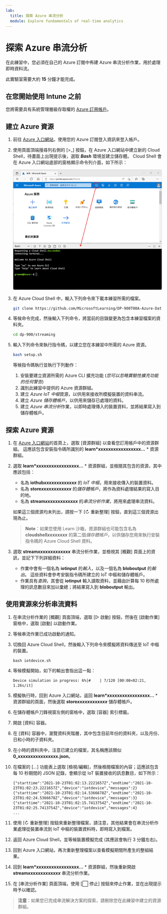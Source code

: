 ```yaml
---
lab:
  title: 探索 Azure 串流分析
  module: Explore fundamentals of real-time analytics
---
```


# <a name="explore-azure-stream-analytics"></a>探索 Azure 串流分析

在此練習中，您必須在自己的 Azure 訂閱中佈建 Azure 串流分析作業，用於處理即時資料流。

此實驗室需要大約 **15** 分鐘才能完成。

## <a name="before-you-start"></a>在您開始使用 Intune 之前

您將需要具有系統管理層級存取權的 [Azure 訂用帳戶](https://azure.microsoft.com/free)。

## <a name="create-azure-resources"></a>建立 Azure 資源

1. 前往 [Azure 入口網站](https://portal.azure.com)，使用您的 Azure 訂閱登入資訊來登入帳戶。

1. 使用頁面頂端搜尋列右側的 [\>_] 按鈕，在 Azure 入口網站中建立新的 Cloud Shell，待畫面上出現提示後，選取 ***Bash*** 環境並建立儲存體。 Cloud Shell 會在 Azure 入口網站底部的窗格顯示命令列介面，如下所示：

    ![顯示 Cloud Shell 窗格的 Azure 入口網站](./images/cloud-shell.png)

1. 在 Azure Cloud Shell 中，輸入下列命令來下載本練習所需的檔案。

    ```bash
    git clone https://github.com/MicrosoftLearning/DP-900T00A-Azure-Data-Fundamentals dp-900
    ```

1. 等候命令完成，然後輸入下列命令，將當前的目錄變更為包含本練習檔案的資料夾。

    ```bash
    cd dp-900/streaming
    ```

1. 輸入下列命令來執行指令碼，以建立您在本練習中所需的 Azure 資源。

    ```bash
    bash setup.sh
    ```

    等候指令碼執行並執行下列動作：

    1. 安裝要建立資源所需的 Azure CLI 擴充功能 (*您可以忽略實驗性擴充功能的任何警告*)
    1. 識別此練習中提供的 Azure 資源群組。
    1. 建立 *Azure IoT 中樞*資源，以供用來接收所模擬裝置的資料串流。
    1. 建立 *Azure 儲存體帳戶*，以供用來儲存已處理的資料。
    1. 建立 *Azure 串流分析*作業，以即時處理傳入的裝置資料，並將結果寫入到儲存體帳戶。

## <a name="explore-the-azure-resources"></a>探索 Azure 資源

1. 在 [Azure 入口網站](https://portal.azure.com?azure-portal=true)的首頁上，選取 [資源群組] 以查看您訂用帳戶中的資源群組。 這應該包含安裝指令碼所識別的 **learn*xxxxxxxxxxxxxxxxx...** * 資源群組。
2. 選取 **learn*xxxxxxxxxxxxxxxxx...** * 資源群組，並檢閱其包含的資源，其中應該包括：
    - 名為 **iothub*xxxxxxxxxxxxx*** 的 *IoT 中樞*，用來接收傳入的裝置資料。
    - 名為 **store*xxxxxxxxxxxx*** 的*儲存體帳戶*，將作為資料處理結果的寫入目的地。
    - 名為 **stream*xxxxxxxxxxxxx*** 的*串流分析作業*，將用來處理串流資料。

    如果這三個資源均未列出，請按一下 [&#8635; 重新整理] 按鈕，直到這三個資源出現為止。

    > **Note**：如果您使用 Learn 沙箱，資源群組也可能包含名為 **cloudshell*xxxxxxxx*** 的第二個*儲存體帳戶*，以供儲存您用來執行安裝指令碼的 Azure Cloud Shell 資料。

3. 選取 **stream*xxxxxxxxxxxxx*** 串流分析作業，並檢視其 [概觀] 頁面上的資訊，並記下下列詳細資料：
    - 作業中會有一個名為 **iotinput** 的*輸入*，以及一個名為 **bloboutput** 的*輸出*。 這些資料會參考安裝指令碼所建立的 IoT 中樞和儲存體帳戶。
    - 作業具有*查詢*，其會從 **iotinput** 輸入讀取資料，並藉由計算每 10 秒所處理的訊息數目來加以彙總；將結果寫入到 **bloboutput** 輸出。

## <a name="use-the-resources-to-analyze-streaming-data"></a>使用資源來分析串流資料

1. 在串流分析作業的 [概觀] 頁面頂端，選取 [&#9655; 啟動] 按鈕，然後在 [啟動作業] 窗格中，選取 [啟動] 以啟動作業。
2. 等候串流作業已成功啟動的通知。
3. 切換回 Azure Cloud Shell，然後輸入下列命令來模擬將資料傳送至 IoT 中樞的裝置。

    ```
    bash iotdevice.sh
    ```

4. 等候模擬開始，如下的輸出會指出這一點：

    ```
    Device simulation in progress: 6%|#    | 7/120 [00:08<02:21, 1.26s/it]
    ```

5. 模擬執行時，回到 Azure 入口網站，返回 **learn*xxxxxxxxxxxxxxxxx...** * 資源群組的頁面，然後選取 **store*xxxxxxxxxxxx*** 儲存體帳戶。
6. 在儲存體帳戶刀鋒視窗左側的窗格中，選取 [容器] 索引標籤。
7. 開啟 [資料] 容器。
8. 在 [資料] 容器中，瀏覽資料夾階層，其中包含目前年份的資料夾，以及月份、日和小時的子資料夾。
9. 在小時的資料夾中，注意已建立的檔案，其名稱應該類似 **0_xxxxxxxxxxxxxxxx.json**。
10. 在檔案的 [...] 功能表上選取 [檢視/編輯]，然後檢閱檔案的內容；這應該包含每 10 秒期間的 JSON 記錄，會顯示從 IoT 裝置接收的訊息數目，如下所示：

    ```
    {"starttime":"2021-10-23T01:02:13.2221657Z","endtime":"2021-10-23T01:02:23.2221657Z","device":"iotdevice","messages":2}
    {"starttime":"2021-10-23T01:02:14.5366678Z","endtime":"2021-10-23T01:02:24.5366678Z","device":"iotdevice","messages":3}
    {"starttime":"2021-10-23T01:02:15.7413754Z","endtime":"2021-10-23T01:02:25.7413754Z","device":"iotdevice","messages":4}
    ...
    ```

11. 使用 [&#8635; 重新整理] 按鈕來重新整理檔案，請注意，其他結果會在串流分析作業處理從裝置串流到 IoT 中樞的裝置資料時，即時寫入到檔案。
12. 返回 Azure Cloud Shell，並等候裝置模擬完成 (其應該會執行 3 分鐘左右)。
13. 回到 Azure 入口網站，再次重新整理檔案以查看模擬期間所產生的整組結果。
14. 回到 **learn*xxxxxxxxxxxxxxxxx...** * 資源群組，然後重新開啟 **stream*xxxxxxxxxxxxx*** 串流分析作業。
15. 在 [串流分析作業] 頁面頂端，使用 [&#11036; 停止] 按鈕來停止作業，並在出現提示時予以確認。

> **注意**：如果您已完成串流解決方案的探索，請刪除您在此練習中建立的資源群組。
